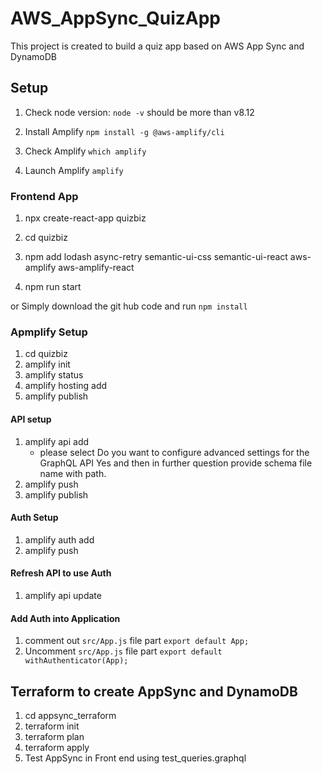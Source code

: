 # AWS_AppSync_QuizApp
This project is created to build a quiz app based on AWS App Sync and DynamoDB

## Setup

1. Check node version: `node -v` should be more than v8.12

2. Install Amplify 
    `npm install -g @aws-amplify/cli`

3. Check Amplify
    `which amplify`

4. Launch Amplify
    `amplify`

### Frontend App

1. npx create-react-app quizbiz

2. cd quizbiz

3. npm add lodash async-retry semantic-ui-css semantic-ui-react aws-amplify aws-amplify-react

4. npm run start

or 
Simply download the git hub code and run `npm install`

### Apmplify Setup
1. cd quizbiz
2. amplify init
3. amplify status
4. amplify hosting add
5. amplify publish

#### API setup
1. amplify api add
    - please select  Do you want to configure advanced settings for the GraphQL API Yes and then in further question provide schema file name with path.
2. amplify push
3. amplify publish

#### Auth Setup
1. amplify auth add
2. amplify push

#### Refresh API to use Auth
1. amplify api update

#### Add Auth into Application
1. comment out `src/App.js` file part `export default App;`
2. Uncomment `src/App.js` file part `export default withAuthenticator(App);`

## Terraform to create AppSync and DynamoDB

1. cd appsync_terraform
2. terraform init
3. terraform plan
4. terraform apply
5. Test AppSync in Front end using test_queries.graphql

